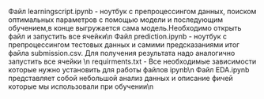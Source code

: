 Файл learningscript.ipynb - ноутбук с препроцессингом данных, поиском оптимальных параметров с помощью модели и последующим обучением,в конце выгружается сама модель.Необходимо открыть файл и запустить все ячейки\n
Файл prediction.ipynb - ноутбук с препроцессингом тестовых данных и самими предсказаниями итог файла submission.csv. Для получения результата надо аналогично запустить все ячейки \n
requirments.txt - Все необходимые зависимости которые нужно установить для работы файлов ipynb\n
Файл EDA.ipynb представляет собой небольшой анализ данных и описание фичей которые мы использовали при обучении\n